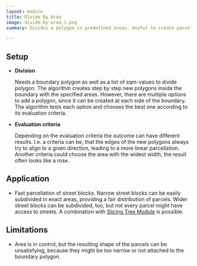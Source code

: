 ```yaml
---
layout: module
title: Divide By Area
image: divide-by-area-1.png
summary: Divides a polygon in predefined areas. Useful to create parcels of specific area on a street blocks.

---
```


## Setup

* **Division**
  
  Needs a boundary polygon as well as a list of sqm-values to divide polygon. The algorithm creates step by step new polygons inside the boundary with the specified areas. However, there are multiple options to add a polygon, since it can be created at each side of the boundary. The algorithm tests each option and chooses the best one according to its evaluation criteria.

* **Evaluation criteria**

  Depending on the evaluation criteria the outcome can have different results. I.e. a criteria can be, that the edges of the new polygons always try to align to a given direction, leading to a more linear parcellation. Another criteria could choose the area with the widest width, the result often looks like a rose.

## Application

* Fast parcellation of street blocks. Narrow street blocks can be easily subdivided in exact areas, providing a fair distribution of parcels. Wider street blocks can be subdivided, too, but not every parcel might have access to streets. A combination with [Slicing Tree Module]() is possible.

## Limitations

* Area is in control, but the resulting shape of the parcels can be unsatisfying, because they might be too narrow or not attached to the boundary polygon.
